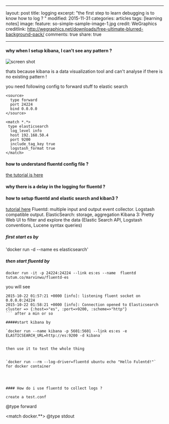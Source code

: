 ___
layout: post
title: logging
excerpt: "the first step to learn debugging is to know how to log ? "
modified: 2015-11-31
categories: articles
tags: [learning notes]
image:
  feature: so-simple-sample-image-1.jpg
  credit: WeGraphics
  creditlink: http://wegraphics.net/downloads/free-ultimate-blurred-background-pack/
comments: true
share: true
___

#### why when I setup kibana, I can't see any pattern ?

![screen shot](https://dl.dropboxusercontent.com/spa/8a95omz6xkznrmw/gctgdhdh.png)

thats because kibana is a data visualization tool and can't analyse if there is no existing pattern !

you need following config to forward stuff to elastic search

```
<source>
  type forward
  port 24224
  bind 0.0.0.0
</source>

<match *.*>
 type elasticsearch
  log_level info
  host 192.168.50.4
  port 9200
  include_tag_key true
  logstash_format true
</match>
```

#### how to understand fluentd config file ?

[the tutorial is here](http://docs.fluentd.org/articles/config-file)

#### why there is a delay in the logging for fluentd ?


#### how to setup fluentd and elastic search and kiban3 ?

[tutorial here](https://grigio.org/full_featured_logging_system_fluentd_elasticsearch_kibana/)
Fluentd: multiple input and output event collector. Logstash compatible output.
ElasticSearch: storage, aggregation
Kibana 3: Pretty Web UI to filter and explore the data (Elastic Search API, Logstash conventions, Lucene syntax queries)


##### first start es by

'docker run -d --name es elasticsearch'

##### then start fluentd by

`docker run -it -p 24224:24224 --link es:es --name  fluentd tutum.co/marvinwu/fluentd-es`


you will see

```
2015-10-22 01:57:21 +0000 [info]: listening fluent socket on 0.0.0.0:24224
2015-10-22 01:58:21 +0000 [info]: Connection opened to Elasticsearch cluster => {:host=>"es", :port=>9200, :scheme=>"http"}
``` after a min or so

#####start kibana by

`docker run --name kibana -p 5601:5601 --link es:es -e ELASTICSEARCH_URL=http://es:9200 -d kibana`


then use it to test the whole thing


`docker run --rm --log-driver=fluentd ubuntu echo "Hello Fulentd!"`
for docker container




#### How do i use fluentd to collect logs ?

create a test.conf

```
<source>
  @type forward
</source>


<match docker.**>
  @type stdout
</match>
```




